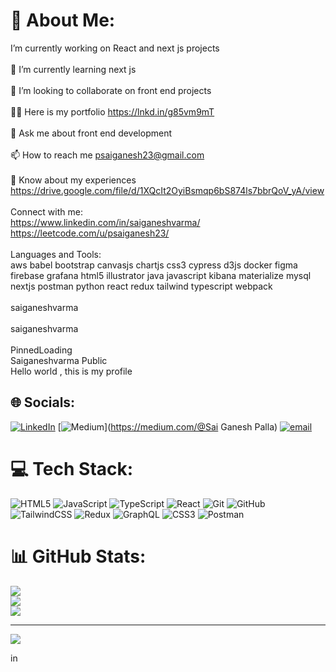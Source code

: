 # 💫 About Me:
 I’m currently working on React and next js projects<br><br>🌱 I’m currently learning next js<br><br>👯 I’m looking to collaborate on front end projects<br><br>👨‍💻 Here is my portfolio https://lnkd.in/g85vm9mT<br><br>💬 Ask me about front end development<br><br>📫 How to reach me psaiganesh23@gmail.com<br><br>📄 Know about my experiences https://drive.google.com/file/d/1XQcIt2OyiBsmqp6bS874ls7bbrQoV_yA/view<br><br>Connect with me:<br>https://www.linkedin.com/in/saiganeshvarma/ https://leetcode.com/u/psaiganesh23/<br><br>Languages and Tools:<br>aws babel bootstrap canvasjs chartjs css3 cypress d3js docker figma firebase grafana html5 illustrator java javascript kibana materialize mysql nextjs postman python react redux tailwind typescript webpack<br><br>saiganeshvarma<br><br> saiganeshvarma<br><br>PinnedLoading<br> Saiganeshvarma Public<br>Hello world , this is my profile


## 🌐 Socials:
[![LinkedIn](https://img.shields.io/badge/LinkedIn-%230077B5.svg?logo=linkedin&logoColor=white)](https://linkedin.com/in/https://www.linkedin.com/in/saiganeshvarma/) [![Medium](https://img.shields.io/badge/Medium-12100E?logo=medium&logoColor=white)](https://medium.com/@Sai Ganesh Palla) [![email](https://img.shields.io/badge/Email-D14836?logo=gmail&logoColor=white)](mailto:psaiganesh23@gmail.com) 

# 💻 Tech Stack:
![HTML5](https://img.shields.io/badge/html5-%23E34F26.svg?style=for-the-badge&logo=html5&logoColor=white) ![JavaScript](https://img.shields.io/badge/javascript-%23323330.svg?style=for-the-badge&logo=javascript&logoColor=%23F7DF1E) ![TypeScript](https://img.shields.io/badge/typescript-%23007ACC.svg?style=for-the-badge&logo=typescript&logoColor=white) ![React](https://img.shields.io/badge/react-%2320232a.svg?style=for-the-badge&logo=react&logoColor=%2361DAFB) ![Git](https://img.shields.io/badge/git-%23F05033.svg?style=for-the-badge&logo=git&logoColor=white) ![GitHub](https://img.shields.io/badge/github-%23121011.svg?style=for-the-badge&logo=github&logoColor=white) ![TailwindCSS](https://img.shields.io/badge/tailwindcss-%2338B2AC.svg?style=for-the-badge&logo=tailwind-css&logoColor=white) ![Redux](https://img.shields.io/badge/redux-%23593d88.svg?style=for-the-badge&logo=redux&logoColor=white) ![GraphQL](https://img.shields.io/badge/-GraphQL-E10098?style=for-the-badge&logo=graphql&logoColor=white) ![CSS3](https://img.shields.io/badge/css3-%231572B6.svg?style=for-the-badge&logo=css3&logoColor=white) ![Postman](https://img.shields.io/badge/Postman-FF6C37?style=for-the-badge&logo=postman&logoColor=white)
# 📊 GitHub Stats:
![](https://github-readme-stats.vercel.app/api?username=Saiganeshvarma&theme=dark&hide_border=false&include_all_commits=false&count_private=false)<br/>
![](https://github-readme-streak-stats.herokuapp.com/?user=Saiganeshvarma&theme=dark&hide_border=false)<br/>
![](https://github-readme-stats.vercel.app/api/top-langs/?username=Saiganeshvarma&theme=dark&hide_border=false&include_all_commits=false&count_private=false&layout=compact)

---
[![](https://visitcount.itsvg.in/api?id=Saiganeshvarma&icon=0&color=0)](https://visitcount.itsvg.in)

<!-- Proudly created with GPRM ( https://gprm.itsvg.in ) --> in 

